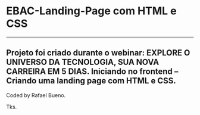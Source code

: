 # EBAC-Landing-Page com HTML e CSS
---
Projeto foi criado durante o webinar: EXPLORE O UNIVERSO DA TECNOLOGIA, SUA NOVA CARREIRA EM 5 DIAS. Iniciando no frontend – Criando uma landing page com HTML e CSS.
---
Coded by Rafael Bueno.

Tks.
